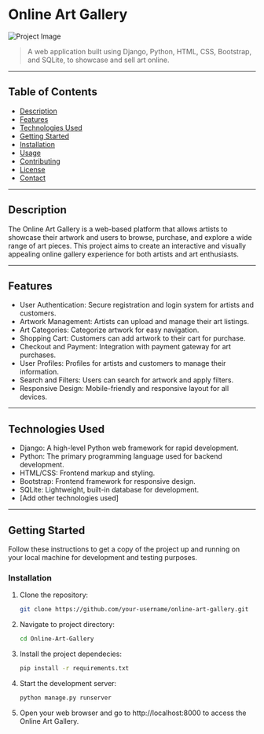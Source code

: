 # Online Art Gallery

![Project Image](https://your-image-url.com)

> A web application built using Django, Python, HTML, CSS, Bootstrap, and SQLite, to showcase and sell art online.

---

## Table of Contents

- [Description](#description)
- [Features](#features)
- [Technologies Used](#technologies-used)
- [Getting Started](#getting-started)
- [Installation](#installation)
- [Usage](#usage)
- [Contributing](#contributing)
- [License](#license)
- [Contact](#contact)

---

## Description

The Online Art Gallery is a web-based platform that allows artists to showcase their artwork and users to browse, purchase, and explore a wide range of art pieces. This project aims to create an interactive and visually appealing online gallery experience for both artists and art enthusiasts.

---

## Features

- User Authentication: Secure registration and login system for artists and customers.
- Artwork Management: Artists can upload and manage their art listings.
- Art Categories: Categorize artwork for easy navigation.
- Shopping Cart: Customers can add artwork to their cart for purchase.
- Checkout and Payment: Integration with payment gateway for art purchases.
- User Profiles: Profiles for artists and customers to manage their information.
- Search and Filters: Users can search for artwork and apply filters.
- Responsive Design: Mobile-friendly and responsive layout for all devices.

---

## Technologies Used

- Django: A high-level Python web framework for rapid development.
- Python: The primary programming language used for backend development.
- HTML/CSS: Frontend markup and styling.
- Bootstrap: Frontend framework for responsive design.
- SQLite: Lightweight, built-in database for development.
- [Add other technologies used]

---

## Getting Started

Follow these instructions to get a copy of the project up and running on your local machine for development and testing purposes.

### Installation

1. Clone the repository:

   ```bash
   git clone https://github.com/your-username/online-art-gallery.git

2. Navigate to project directory:

   ```bash
   cd Online-Art-Gallery

3. Install the project dependecies:

   ```bash
   pip install -r requirements.txt

4. Start the development server:

   ```bash
   python manage.py runserver

5. Open your web browser and go to http://localhost:8000 to access the Online Art Gallery.

